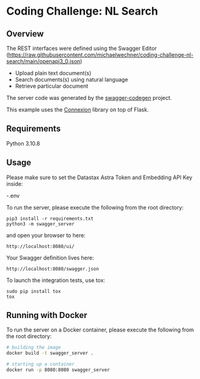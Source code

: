 # Coding Challenge: NL Search

## Overview
The REST interfaces were defined using the Swagger Editor (https://raw.githubusercontent.com/michaelwechner/coding-challenge-nl-search/main/openapi3_0.json)

- Upload plain text document(s)
- Search documents(s) using natural language
- Retrieve particular document

The server code was generated by the [swagger-codegen](https://github.com/swagger-api/swagger-codegen) project.

This example uses the [Connexion](https://github.com/zalando/connexion) library on top of Flask.

## Requirements
Python 3.10.8

## Usage
Please make sure to set the Datastax Astra Token and Embedding API Key inside:

-.env

To run the server, please execute the following from the root directory:

```
pip3 install -r requirements.txt
python3 -m swagger_server
```

and open your browser to here:

```
http://localhost:8080/ui/
```

Your Swagger definition lives here:

```
http://localhost:8080/swagger.json
```

To launch the integration tests, use tox:
```
sudo pip install tox
tox
```

## Running with Docker

To run the server on a Docker container, please execute the following from the root directory:

```bash
# building the image
docker build -t swagger_server .

# starting up a container
docker run -p 8080:8080 swagger_server
```
